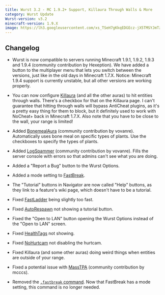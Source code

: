 ```yaml
---
title: Wurst 3.2 - MC 1.9.2+ Support, Killaura Through Walls & More
category: Wurst Update
Wurst-version: v3.2
minecraft-version: 1.9.X
image: https://lh3.googleusercontent.com/xs_TSeH7gKkqEDGEcz-jX5TMSYJmTzfXGrUnR_1Ujs1Tl_EgBkArrPTlui5RAvK95mAMr4SzVvoamrscyrI633iTJx8MFFnHh6R2zQ7Ubw9k0rzOBJ9G4zTUppHCpLmhsoxyuc4oVkauflGS7MlBgL2AZJco0ViKNlUjw4kJuRH6JvVQJQ7eAubVihF0-JVE7SElckVeRc9yOU7Tpi_6XSRKWqho0BvruhN_2h9I-XX-YgDU52mwPMbKlWZZS-s3RmoNivwl2d7WEb_GR2pS61ttERh09Vqs8uGztr5gJzx3JjJo56hi4Qt8scmSuPLS_PTQJw0A0WSnMAxhCE8x0I8DkdnBUFiAGmVWOOfO8cQfi6YZJJpvyNrRi9unOof9W4T9fWf5nRAN2cNkUgXXbktVw5FtUZ29fQgyn__O6Hru5q0PHZnxBqs3yUC3eUVp2USWff5m84O9ibh-qMyGqGNC2_M21YYvmsBpHxU_UcgRwVAXgEcU_fSw6Ra6zuqIjUHvJW_B79qv8vDiUBQOAx-PSQs5gQ5GU4FecyT-Yl6bXg5qv4ZWgxiSKwt0Ja5QfFBZ2rzYetPkA-3xPpqArHUizms5tYJWNm7otnfcmdsPRjPa=w1280-h720-no
---
```

## Changelog

- Wurst is now compatible to servers running Minecraft 1.9.1, 1.9.2, 1.9.3 and 1.9.4 (community contribution by Hexeption). We have added a button to the multiplayer menu that lets you switch between the versions, just like in the old days in Minecraft 1.7.X. Notice: Minecraft 1.9.4 support is currently unstable, but all other versions are working properly.

- You can now configure [Killaura](/wiki/Mods/Killaura/) (and all the other auras) to hit entities through walls. There's a checkbox for that on the Killaura page. I can't guarantee that hitting through walls will bypass AntiCheat plugins, as it's a pretty easy thing for them to block, but it definitely used to work with NoCheat+ back in Minecraft 1.7.X. Also note that you have to be close to the wall, your range is limited!

- Added [BonemealAura](/wiki/Mods/BonemealAura/) (community contribution by vovanre). Automatically uses bone meal on specific types of plants. Use the checkboxes to specify the types of plants.

<!--read more-->

- Added [LogSpammer](/wiki/Mods/LogSpammer/) (community contribution by vovanre). Fills the server console with errors so that admins can't see what you are doing.

- Added a "Report a Bug" button to the Wurst Options.

- Added a mode setting to [FastBreak](/wiki/Mods/FastBreak/).

- The "Tutorial" buttons in Navigator are now called "Help" buttons, as they link to a feature's wiki page, which doesn't have to be a tutorial.

- Fixed [FastLadder](/wiki/Mods/FastLadder/) being slightly too fast.

- Fixed [AutoRespawn](/wiki/Mods/AutoRespawn/) not showing a tutorial button.

- Fixed the "Open to LAN" button opening the Wurst Options instead of the "Open to LAN" screen.

- Fixed [HealthTags](/wiki/Mods/HealthTags/) not showing.

- Fixed [NoHurtcam](/wiki/Mods/NoHurtcam/) not disabling the hurtcam.

- Fixed Killaura (and some other auras) doing weird things when entities are outside of your range.

- Fixed a potential issue with [MassTPA](/wiki/Mods/MassTPA/) (community contribution by mcccs).

- Removed the [`.fastbreak` command](/wiki/Commands/fastbreak/). Now that FastBreak has a mode setting, this command is no longer needed.
